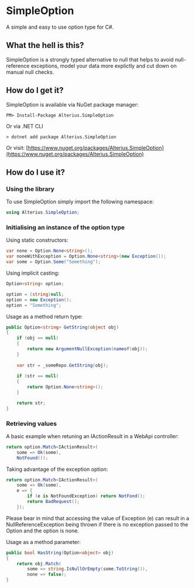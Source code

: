 # SimpleOption
A simple and easy to use option type for C#.

## What the hell is this?

SimpleOption is a strongly typed alternative to null that helps to avoid null-reference exceptions, model your data more explictly and
cut down on manual null checks.

## How do I get it?

SimpleOption is available via NuGet package manager:

```
PM> Install-Package Alterius.SimpleOption
```

Or via .NET CLI

```
> dotnet add package Alterius.SimpleOption
```

Or visit: [https://www.nuget.org/packages/Alterius.SimpleOption](https://www.nuget.org/packages/Alterius.SimpleOption)

## How do I use it?

### Using the library

To use SimpleOption simply import the following namespace:

```csharp
using Alterius.SimpleOption;
```

### Initialising an instance of the option type

Using static constructors:

```csharp
var none = Option.None<string>();
var noneWithException = Option.None<string>(new Exception());
var some = Option.Some("Something");
```

Using implicit casting:

```csharp
Option<string> option;

option = (string)null;
option = new Exception();
option = "Something";
```

Usage as a method return type:

```csharp
public Option<string> GetString(object obj)
{
    if (obj == null)
    {
        return new ArgumentNullException(nameof(obj));
    }
    
    var str = _someRepo.GetString(obj);
    
    if (str == null)
    {
        return Option.None<string>();
    }

    return str;
}
```

### Retrieving values

A basic example when retuning an IActionResult in a WebApi controller:

```csharp
return option.Match<IActionResult>(
    some => Ok(some),
    NotFound());
```

Taking advantage of the exception option:

```csharp
return option.Match<IActionResult>(
    some => Ok(some),
    e => {
        if (e is NotFoundException) return NotFond();
        return BadRequest();
    });
```

Please bear in mind that accessing the value of Exception (e) can result in a NullReferenceException being thrown if there is no exception passed to the Option and the option is none.

Usage as a method parameter:

```csharp
public bool HasString(Option<object> obj)
{
    return obj.Match(
        some => string.IsNullOrEmpty(some.ToString()),
        none => false);
}
```
